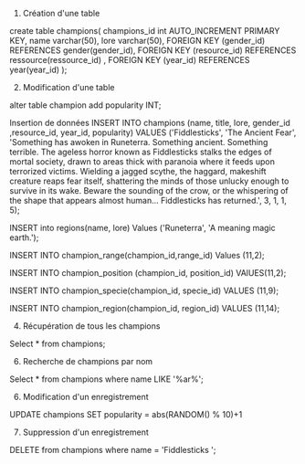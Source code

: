 1. Création d'une table

create table champions(
champions_id int AUTO_INCREMENT PRIMARY KEY,
name varchar(50),
lore varchar(50), 
FOREIGN KEY (gender_id) REFERENCES gender(gender_id),
FOREIGN KEY (resource_id) REFERENCES ressource(ressource_id) ,
FOREIGN KEY (year_id) REFERENCES year(year_id) 
);

2. Modification d'une table

alter table champion
add popularity INT;

Insertion de données
INSERT INTO champions (name, title, lore, gender_id ,resource_id, year_id, popularity)
VALUES ('Fiddlesticks', 'The Ancient Fear', 'Something has awoken in Runeterra.
Something ancient. Something terrible. The ageless horror known as Fiddlesticks stalks the edges of mortal society, 
drawn to areas thick with paranoia where it feeds upon terrorized victims. Wielding a jagged scythe, 
the haggard, makeshift creature reaps fear itself, shattering the minds of those unlucky enough to survive in its wake. 
Beware the sounding of the crow, or the whispering of the shape that appears almost human... Fiddlesticks has returned.', 3, 1, 1, 5); 

INSERT into regions(name, lore)
Values ('Runeterra', 'A meaning magic earth.');

INSERT INTO champion_range(champion_id,range_id)
Values (11,2);

INSERT INTO champion_position (champion_id, position_id)
VAlUES(11,2);

INSERT INTO champion_specie(champion_id, specie_id)
VALUES (11,9);

INSERT INTO champion_region(champion_id, region_id)
VALUES (11,14);

4. Récupération de tous les champions
   
Select * from champions;

6. Recherche de champions par nom

Select * from champions where name LIKE '%ar%';

6. Modification d'un enregistrement

UPDATE champions SET popularity = abs(RANDOM() % 10)+1

7. Suppression d'un enregistrement

DELETE from champions where name = 'Fiddlesticks ';


